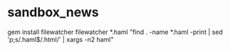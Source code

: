 # sandbox_news
gem install filewatcher
filewatcher *.haml "find . -name \*.haml -print | sed 'p;s/.haml$/.html/' | xargs -n2 haml"
